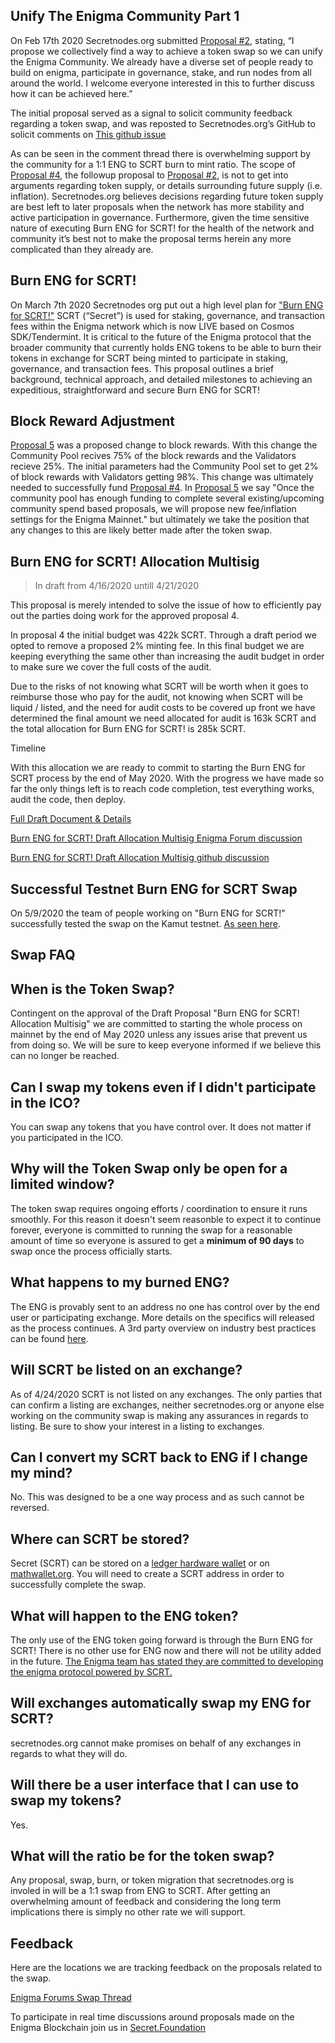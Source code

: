 ## Unify The Enigma Community Part 1

On Feb 17th 2020 Secretnodes.org submitted [Proposal #2](https://explorer.scrt.cashmaney.com/proposals/2), stating, “I propose we collectively find a way to achieve a token swap so we can unify the Enigma Community. We already have a diverse set of people ready to build on enigma, participate in governance, stake, and run nodes from all around the world. I welcome everyone interested in this to further discuss how it can be achieved here.”

The initial proposal served as a signal to solicit community feedback regarding a token swap, and was reposted to Secretnodes.org’s GitHub to solicit comments on [This github issue](https://github.com/secretnodes/secretnodes.org/issues/13)

As can be seen in the comment thread there is overwhelming support by the community for a 1:1 ENG to SCRT burn to mint ratio. The scope of [Proposal #4](https://explorer.scrt.cashmaney.com/proposals/4), the followup proposal to [Proposal #2](https://explorer.scrt.cashmaney.com/proposals/2), is not to get into arguments regarding token supply, or details surrounding future supply (i.e. inflation). Secretnodes.org believes decisions regarding future token supply are best left to later proposals when the network has more stability and active participation in governance. Furthermore, given the time sensitive nature of executing Burn ENG for SCRT! for the health of the network and community it’s best not to make the proposal terms herein any more complicated than they already are.

## Burn ENG for SCRT!

On March 7th 2020 Secretnodes org put out a high level plan for ["Burn ENG for SCRT!"](https://explorer.scrt.cashmaney.com/proposals/4) SCRT (“Secret”) is used for staking, governance, and transaction fees within the Enigma network which is now LIVE based on Cosmos SDK/Tendermint. It is critical to the future of the Enigma protocol that the broader community that currently holds ENG tokens to be able to burn their tokens in exchange for SCRT being minted to participate in staking, governance, and transaction fees. This proposal outlines a brief background, technical approach, and detailed milestones to achieving an expeditious, straightforward and secure Burn ENG for SCRT!

## Block Reward Adjustment

[Proposal 5](https://explorer.scrt.cashmaney.com/proposals/5) was a proposed change to block rewards. With this change the Community Pool recives 75% of the block rewards and the Validators recieve 25%. The initial parameters had the Community Pool set to get 2% of block rewards with Validators getting 98%. This change was ultimately needed to successfully fund [Proposal #4](https://explorer.scrt.cashmaney.com/proposals/4). In [Proposal 5](https://explorer.scrt.cashmaney.com/proposals/5) we say "Once the community pool has enough funding to complete several existing/upcoming community spend based proposals, we will propose new fee/inflation settings for the Enigma Mainnet." but ultimately we take the position that any changes to this are likely better made after the token swap.

## Burn ENG for SCRT! Allocation Multisig

> In draft from 4/16/2020 untill 4/21/2020

This proposal is merely intended to solve the issue of how to efficiently pay out the parties doing work for the approved proposal 4.

In proposal 4 the initial budget was 422k SCRT. Through a draft period we opted to remove a proposed 2% minting fee. In this final budget we are keeping everything the same other than increasing the audit budget in order to make sure we cover the full costs of the audit.

Due to the risks of not knowing what SCRT will be worth when it goes to reimburse those who pay for the audit, not knowing when SCRT will be liquid / listed, and the need for audit costs to be covered up front we have determined the final amount we need allocated for audit is 163k SCRT and the total allocation for Burn ENG for SCRT! is 285k SCRT.

Timeline

With this allocation we are ready to commit to starting the Burn ENG for SCRT process by the end of May 2020. With the progress we have made so far the only things left is to reach code completion, test everything works, audit the code, then deploy.

[Full Draft Document & Details](https://github.com/secretnodes/secretnodes.org/blob/master/docs/papers/Secretnodes.org%20ENG%20Burn%20for%20SCRT!%20-%20Draft%20Allocation%20Multisig.pdf)

[Burn ENG for SCRT! Draft Allocation Multisig Enigma Forum discussion](https://forum.enigma.co/t/token-swap-proposal/1364/84?u=moonstash)

[Burn ENG for SCRT! Draft Allocation Multisig github discussion](https://github.com/secretnodes/secretnodes.org/issues/16)

## Successful Testnet Burn ENG for SCRT Swap

On 5/9/2020 the team of people working on "Burn ENG for SCRT!" successfully tested the swap on the Kamut testnet. [As seen here](https://puzzle-staging.secretnodes.org/enigma/chains/kamut-2/governance/proposals/1).

## Swap FAQ

## When is the Token Swap?

Contingent on the approval of the Draft Proposal "Burn ENG for SCRT! Allocation Multisig" we are committed to starting the whole process on mainnet by the end of May 2020 unless any issues arise that prevent us from doing so. We will be sure to keep everyone informed if we believe this can no longer be reached.

## Can I swap my tokens even if I didn't participate in the ICO?

You can swap any tokens that you have control over. It does not matter if you participated in the ICO.

## Why will the Token Swap only be open for a limited window?

The token swap requires ongoing efforts / coordination to ensure it runs smoothly. For this reason it doesn't seem reasonble to expect it to continue forever, everyone is committed to running the swap for a reasonable amount of time so everyone is assured to get a **minimum of 90 days** to swap once the process officially starts.

## What happens to my burned ENG?

The ENG is provably sent to an address no one has control over by the end user or participating exchange. More details on the specifics will released as the process continues. A 3rd party overview on industry best practices can be found [here](https://cointelegraph.com/explained/token-burning-explained).

## Will SCRT be listed on an exchange?

As of 4/24/2020 SCRT is not listed on any exchanges. The only parties that can confirm a listing are exchanges, neither secretnodes.org or anyone else working on the community swap is making any assurances in regards to listing. Be sure to show your interest in a listing to exchanges.

## Can I convert my SCRT back to ENG if I change my mind?

No. This was designed to be a one way process and as such cannot be reversed.

## Where can SCRT be stored?

Secret (SCRT) can be stored on a [ledger hardware wallet](https://secretnodes.org/#/tutorials/ledger-nano-s) or on [mathwallet.org](http://blog.mathwallet.org/?p=1365). You will need to create a SCRT address in order to successfully complete the swap.

## What will happen to the ENG token?

The only use of the ENG token going forward is through the Burn ENG for SCRT! There is no other use for ENG now and there will not be utility added in the future. [The Enigma team has stated they are committed to developing the enigma protocol powered by SCRT.](https://blog.enigma.co/the-enigma-mainnet-has-launched-3bd0d40fe80d)

## Will exchanges automatically swap my ENG for SCRT?

secretnodes.org cannot make promises on behalf of any exchanges in regards to what they will do.

## Will there be a user interface that I can use to swap my tokens?

Yes.

## What will the ratio be for the token swap?

Any proposal, swap, burn, or token migration that secretnodes.org is involed in will be a 1:1 swap from ENG to SCRT. After getting an overwhelming amount of feedback and considering the long term implications there is simply no other rate we will support.

## Feedback
Here are the locations we are tracking feedback on the proposals related to the swap.

[Enigma Forums Swap Thread](https://forum.enigma.co/t/token-swap-proposal/1364)

To participate in real time discussions around proposals made on the Enigma Blockchain join us in [Secret.Foundation](https://t.me/secretfoundation)